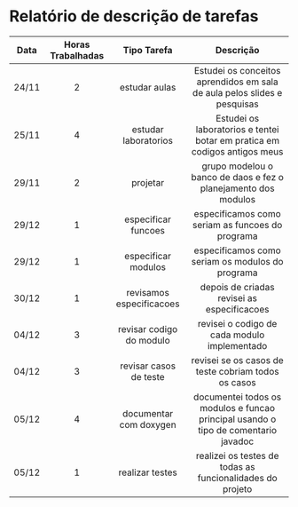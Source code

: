 # Relatório de descrição de tarefas

| Data          | Horas Trabalhadas | Tipo Tarefa | Descrição               |
| ------------- |:-----------------:|:-----------:|:-----------------------:|
| 24/11 | 2 | estudar aulas | Estudei os conceitos aprendidos em sala de aula pelos slides e pesquisas |
| 25/11 | 4 | estudar laboratorios | Estudei os laboratorios e tentei botar em pratica em codigos antigos meus |
| 29/11 | 2 | projetar | grupo modelou o banco de daos e fez o planejamento dos modulos |
| 29/12 | 1 | especificar funcoes | especificamos como seriam as funcoes do programa |
| 29/12 | 1 | especificar modulos | especificamos como seriam os modulos do programa |
| 30/12 | 1 | revisamos especificacoes | depois de criadas revisei as especificacoes |
| 04/12 | 3 | revisar codigo do modulo | revisei o codigo de cada modulo implementado |
| 04/12 | 3 | revisar casos de teste | revisei se os casos de teste cobriam todos os casos |
| 05/12 | 4 | documentar com doxygen | documentei todos os modulos e funcao principal usando o tipo de comentario javadoc | 
| 05/12 | 1 | realizar testes | realizei os testes de todas as funcionalidades do projeto |
